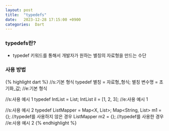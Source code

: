 ```yaml
---
layout: post
title:  "typedefs"
date:   2023-12-28 17:15:00 +0900
categories:  Dart
---
```


### typedefs란?

- typedef 키워드를 통해서 개발자가 원하는 별칭의 자료형을 만드는 수단 

### 사용 방법

{% highlight dart %}
//s:기본 형식
    typedef 별칭 = 자료형_형식;
    별칭 변수명 = 초기화_값;
//e:기본 형식

//s:사용 예시 1
    typedef IntList = List<int>;
    IntList il = [1, 2, 3];
//e:사용 예시 1

//s:사용 예시 2
    typedef ListMapper<X> = Map<X, List<X>>;
    Map<String, List<String>> m1 = {}; //typedef를 사용하지 않은 경우
    ListMapper<String> m2 = {}; //typedef를 사용한 경우
//e:사용 예시 2
{% endhighlight %}